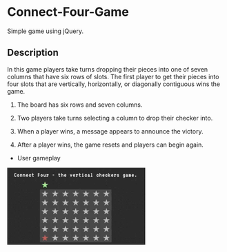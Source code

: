 # Connect-Four-Game

Simple game using jQuery.

## Description

In this game players take turns dropping their pieces into one of seven columns that have six rows of slots. The first player to get their pieces into four slots that are vertically, horizontally, or diagonally contiguous wins the game.

1. The board has six rows and seven columns.

2. Two players take turns selecting a column to drop their checker into.

3. When a player wins, a message appears to announce the victory.

4. After a player wins, the game resets and players can begin again.

* User gameplay

![User Gameplay](Connect_Four_Example.gif)
